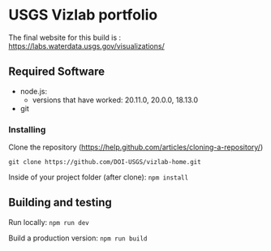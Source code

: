 # USGS Vizlab portfolio

The final website for this build is : https://labs.waterdata.usgs.gov/visualizations/


## Required Software
- node.js:
    - versions that have worked: 20.11.0, 20.0.0, 18.13.0
- git

### Installing

Clone the repository (https://help.github.com/articles/cloning-a-repository/)

`git clone https://github.com/DOI-USGS/vizlab-home.git`

Inside of your project folder (after clone):
`npm install`


## Building and testing

Run locally: 
`npm run dev`

Build a production version:
`npm run build`
